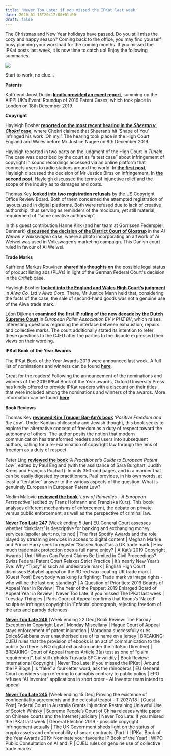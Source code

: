 ```yaml
---
title: 'Never Too Late: if you missed the IPKat last week'
date: 2020-01-15T20:17:00+01:00
draft: false
---
```


The Christmas and New Year holidays have passed. Do you still miss the cozy and happy season? Coming back to the office, you may find yourself busy planning your workload for the coming months. If you missed the IPKat posts last week, it is now time to catch up! Enjoy the following summaries.

  

[![](https://1.bp.blogspot.com/-QcxlzxR_ESg/Xh4IxLq32WI/AAAAAAAAANg/8RixdIx7zaEEaVlJ50IlH44gUgaIgZtjgCLcBGAsYHQ/s320/44263096-F93C-46F0-B773-9B7A0CE66EB7.jpeg)](https://1.bp.blogspot.com/-QcxlzxR_ESg/Xh4IxLq32WI/AAAAAAAAANg/8RixdIx7zaEEaVlJ50IlH44gUgaIgZtjgCLcBGAsYHQ/s1600/44263096-F93C-46F0-B773-9B7A0CE66EB7.jpeg)

Start to work, no clue...

**Patents**

Katfriend Joost Duijim **[kindly provided an event report](http://ipkitten.blogspot.com/2020/01/aippi-uk-event-report-roundup-of-2019s.html)**, summing up the AIPPI UK’s Event: Roundup of 2019 Patent Cases, which took place in London on 18th December 2019.

  

**Copyright**

Hayleigh Bosher **[reported on the most recent hearing in the _Sheeran v. Chokri_ case](http://ipkitten.blogspot.com/2020/01/sheeran-v-chokri-part-2-admission-of.html)**, where Chokri claimed that Sheeran’s hit ‘Shape of You’ infringed his work ‘Oh my!’. The hearing took place in the High Court England and Wales before Mr Justice Nugee on 9th December 2019.

  

Hayleigh reported in two parts on the judgment of the High Court in _TuneIn_. The case was described by the court as “a test case” about infringement of copyright in sound recordings accessed via an online platform that connects users to radio stations around the world. In **[the first post](http://ipkitten.blogspot.com/2020/01/tunein-to-sound-of-communication-to.html)**, Hayleigh discussed the decision of Mr Justice Birss on infringement. In **[the second post](http://ipkitten.blogspot.com/2020/01/tunein-to-sound-of-communication-to_10.html)**, Hayleigh discussed the terms of injunctive relief and the scope of the inquiry as to damages and costs.

  

Thomas Key **[looked into two registration refusals](http://ipkitten.blogspot.com/2020/01/new-year-same-creative-authorship.html)** by the US Copyright Office Review Board. Both of them concerned the attempted registration of layouts used in digital platforms. Both were refused due to lack of creative authorship, thus serving as reminders of the modicum, yet still material, requirement of “some creative authorship”.

  

In this guest contribution Hanne Kirk (and her team at Gorrissen Federspiel, Denmark) **[discussed the decision of the District Court of Glostrup](http://ipkitten.blogspot.com/2020/01/guest-post-remember-case-of-ai-weiwei-v.html)** in the _Ai Weiwei v Volkswagen_ case, where a photo incorporating an artwork of Ai Weiwei was used in Volkswagen’s marketing campaign. This Danish court ruled in favour of Ai Weiwei.

  

**Trade Marks**

Katfriend Markus Rouvinen **[shared his thoughts on](http://ipkitten.blogspot.com/2020/01/trademark-infringement-and-google-pla.html)** the possible legal status of product listing ads (PLA’s) in light of the German Federal Court's decision in the _Ortlieb_ case.

  

Hayleigh Bosher **[looked into the England and Wales High Court’s judgment](http://ipkitten.blogspot.com/2020/01/sale-of-second-hand-goods-not-genuine.html)** in _Aiwa Co. Ltd v Aiwa Corp_. There, Mr Justice Mann held that, considering the facts of the case, the sale of second-hand goods was not a genuine use of the Aiwa trade mark.  
  
Léon Dijkman **[examined the first IP ruling of the new decade by the Dutch Supreme Court](http://ipkitten.blogspot.com/2020/01/trade-mark-functions-repairs-and.html)** in _European Pallet Association EV v PHZ BV_, which raises interesting questions regarding the interface between exhaustion, repairs and collective marks. The court additionally stated its intention to refer these questions to the CJEU after the parties to the dispute expressed their views on their wording.

  

**IPKat Book of the Year Awards**

The IPKat Book of the Year Awards 2019 were announced last week. A full list of nominations and winners can be found **[here](http://ipkitten.blogspot.com/2020/01/ipkat-book-of-year-awards-2019-winners.html)**.

  

Great for the readers! Following the announcement of the nominations and winners of the 2019 IPKat Book of the Year awards, Oxford University Press has kindly offered to provide IPKat readers with a discount on their titles that were included among the nominations and winners of the awards. More information can be found **[here](http://ipkitten.blogspot.com/2020/01/reader-discount-for-ipkat-book-award.html)**.

  

**Book Reviews**

Thomas Key **[reviewed Kim Treuger Bar-Am’s book](http://ipkitten.blogspot.com/2020/01/book-review-positive-freedom-and-law.html)** _‘Positive Freedom and the Law’_. Under Kantian philosophy and Jewish thought, this book seeks to explore the alternative concept of freedom as a duty of respect toward the autonomy of others. The author posits the notion that modern communication has transformed readers and users into subsequent authors, calling for a re-examination of copyright law through the lens of freedom as a duty of respect.

  

Peter Ling **[reviewed the book](http://ipkitten.blogspot.com/2020/01/book-review-practitioners-guide-to.html)** _‘A Practitioner’s Guide to European Patent Law’_, edited by Paul England (with the assistance of Sara Burghart, Judith Krens and François Pochart). In only 350-odd pages, and in a manner that can be easily digested by practitioners, Paul provides, in his own words, at least a “tentative” answer to the various aspects of the question: What is genuinely European in European Patent Law?  
  
Nedim Malovic **[reviewed the book](http://ipkitten.blogspot.com/2020/01/book-review-law-of-remedies-european.html)** _'Law of Remedies - A European Perspective'_ (edited by Franz Hofmann and Franziska Kurz). This book analyses different mechanisms of enforcement, the debate on private versus public enforcement, as well as the perspective of criminal law.

  

**[Never Too Late 247](https://ipkitten.blogspot.com/2020/01/never-too-late-if-you-missed-ipkat-last.html)** \[Week ending 5 Jan\] EU General Court assesses whether ‘cinkciarz’ is descriptive for banking and exchanging money services (spoiler alert: no, its not) | The first Spotify Awards and the role played by streaming services in access to digital content | Meghan Markle and Prince Harry seek to register “Sussex Royal” as a UK trade mark | How much trademark protection does a full name enjoy? | A Kat’s 2019 Copyright Awards | Until When Can Patent Claims Be Limited in Civil Proceedings? Swiss Federal Patent Court Relaxes Strict Practice | It’s nearly New Year’s Eve: Why “Tipsy” is such an undesirable mark | English High Court dismisses Babybel appeal on the 3D red wax-coating UK trade mark | \[Guest Post\] Everybody was kung fu fighting: Trade mark vs image rights - who will be the last one standing? | A Question of Priorities: 2019 Boards of Appeal Year in Review | The Year of the Pepper: 2019 Enlarged Board of Appeal Year in Review | Never Too Late: if you missed The IPKat last week | Tuesday Thingies | Paris Court of Appeal confirms that Koons’s ‘Naked’ sculpture infringes copyright in ‘Enfants’ photograph, rejecting freedom of the arts and parody defences

  

**[Never Too Late 246](https://ipkitten.blogspot.com/2019/12/never-too-late-if-you-missed-ipkat-last_27.html)** \[Week ending 22 Dec\] Book Review: The Parody Exception in Copyright Law | Monday Miscellany | Hague Court of Appeal stays enforcement of patent injunction | Maradona successfully sues Dolce&Gabbana over unauthorised use of its name on a jersey | BREAKING: CJEU rules that the provision of ebooks is an act of communication to the public (so there is NO digital exhaustion under the InfoSoc Directive) | BREAKING: Court of Appeal frames Article 3(a) test as one of “claim requirement”, but still upholds Truvada SPC invalidity | Book Review: International Copyright | Never Too Late: if you missed the IPKat | Around the IP Blogs | Is “fake” a four-letter word; ask the rhinoceros | EU General Court considers sign referring to cannabis contrary to public policy | EPO refuses “AI inventor” applications in short order - AI Inventor team intend to appeal

  

**[Never Too Late 245](https://ipkitten.blogspot.com/2019/12/never-too-late-if-you-missed-ipkat.html)** \[Week ending 15 Dec\] Proving the existence of confidentiality agreements and the celestial teapot - T 2037/18 | \[Guest Post\] Federal Court in Australia Grants Injunction Restraining Unlawful Use of Scotch Whisky | Supreme People’s Court of China releases white paper on Chinese courts and the Internet judiciary | Never Too Late: if you missed the IPKat last week | General Election 2019 - possible copyright infringement actually | The UK Government sheds light on the status of crypto assets and enforceability of smart contracts (Part I) | IPKat Book of the Year Awards 2019: Nominate your favourite IP Book of the Year! | WIPO Public Consultation on AI and IP | CJEU rules on genuine use of collective trade marks